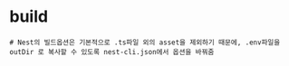 # build
    # Nest의 빌드옵션은 기본적으로 .ts파일 외의 asset을 제외하기 때문에, .env파일을 outDir 로 복사할 수 있도록 nest-cli.json에서 옵션을 바꿔줌